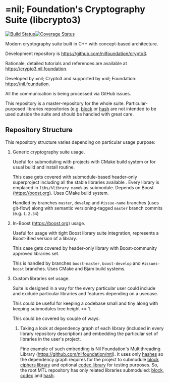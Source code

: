 # =nil; Foundation's Cryptography Suite (libcrypto3)
[![Build Status](https://travis-ci.com/NilFoundation/crypto3.svg?branch=master)](https://travis-ci.com/NilFoundation/crypto3)[![Coverage Status](https://coveralls.io/repos/github/NilFoundation/crypto3/badge.svg?branch=master)](https://coveralls.io/github/NilFoundation/crypto3?branch=master)

Modern cryptography suite built in C++ with concept-based architecture.

Development repository is https://github.com/nilfoundation/crypto3.
 
Rationale, detailed tutorials and references are available at https://crypto3.nil.foundation.
 
Developed by =nil; Crypto3 and supported by =nil; Foundation: https://nil.foundation.

All the communication is being processed via GitHub issues.

This repository is a master-repository for the whole
suite. Particular-purposed libraries repositories
(e.g. [block](https://github.com/nilfoundation/block)
or [hash](https://github.com/nilfoundation/hash) are
not intended to be used outside the suite and should be
handled with great care.

## Repository Structure

This repository structure varies depending on particular usage purpose:

1. Generic cryptography suite usage.

    Useful for submoduling with projects with CMake build system or for usual build and install routine.

    This case gets covered with submodule-based header-only superproject including all the stable libraries available
    . Every library is emplaced in ```libs/%library_name%``` as submodule. Depends on Boost (https://boost.org). Uses
     CMake build system. 

    Handled by branches ```master```, ```develop``` and ```#issue-name``` branches (uses git-flow) along with semantic versioning-tagged
 ```master``` branch commits (e.g. ```1.2.34```)  

2. In-Boost (https://boost.org) usage.

    Useful for usage with tight Boost library suite integration, represents a Boost-ified version of a
     library.
     
     This case gets covered by header-only library with Boost-community approved libraries set.
     
     This is handled by branches ```boost-master```, ```boost-develop``` and ```#issues-boost``` branches. Uses CMake and Bjam build systems. 
     
3. Custom libraries set usage. 

    Suite is designed in a way for the every particular user could include and exclude
 particular libraries and features depending on a usecase.
 
    This could be useful for keeping a codebase small and tiny along with keeping submodules tree height <= 1.
 
    This could be covered by couple of ways:
    
    1. Taking a look at dependency graph of each library (included in every library repository description) and
     embedding the particular set of libraries in the user's project.
     
        Fine example of such embedding is Nil Foundation's Multithreading Library (https://github.com/nilfoundation/mtl). 
        It uses only [hashes](https://github.com/nilfoundation/hash) so the dependency graph requires for the project
        to submodule [block ciphers library](https://github.com/nilfoundation/block) and optional 
        [codec library](https://github.com/nilfoundation/codec) for testing purposes. So, 
        the root MTL repository has only related libraries submoduled: 
        [block](https://github.com/nilfoundation/mtl/libs/block), 
        [codec](https://github.com/nilfoundation/mtl/libs/codec) and 
        [hash](https://github.com/nilfoundation/mtl/hash).
